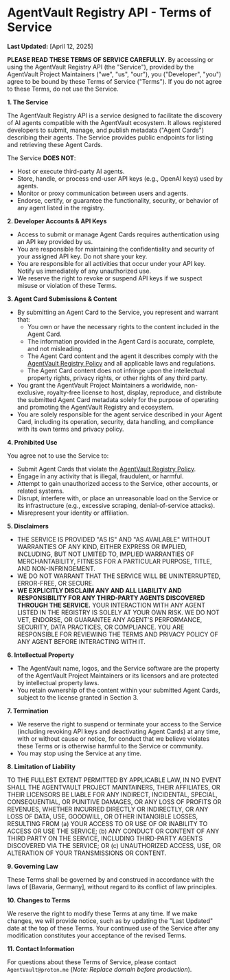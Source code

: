 # AgentVault Registry API - Terms of Service

**Last Updated:** [April 12, 2025]

**PLEASE READ THESE TERMS OF SERVICE CAREFULLY.** By accessing or using the AgentVault Registry API (the "Service"), provided by the AgentVault Project Maintainers ("we", "us", "our"), you ("Developer", "you") agree to be bound by these Terms of Service ("Terms"). If you do not agree to these Terms, do not use the Service.

**1. The Service**

The AgentVault Registry API is a service designed to facilitate the discovery of AI agents compatible with the AgentVault ecosystem. It allows registered developers to submit, manage, and publish metadata ("Agent Cards") describing their agents. The Service provides public endpoints for listing and retrieving these Agent Cards.

The Service **DOES NOT**:
*   Host or execute third-party AI agents.
*   Store, handle, or process end-user API keys (e.g., OpenAI keys) used by agents.
*   Monitor or proxy communication between users and agents.
*   Endorse, certify, or guarantee the functionality, security, or behavior of any agent listed in the registry.

**2. Developer Accounts & API Keys**

*   Access to submit or manage Agent Cards requires authentication using an API key provided by us.
*   You are responsible for maintaining the confidentiality and security of your assigned API key. Do not share your key.
*   You are responsible for all activities that occur under your API key. Notify us immediately of any unauthorized use.
*   We reserve the right to revoke or suspend API keys if we suspect misuse or violation of these Terms.

**3. Agent Card Submissions & Content**

*   By submitting an Agent Card to the Service, you represent and warrant that:
    *   You own or have the necessary rights to the content included in the Agent Card.
    *   The information provided in the Agent Card is accurate, complete, and not misleading.
    *   The Agent Card content and the agent it describes comply with the [AgentVault Registry Policy](REGISTRY_POLICY.md) and all applicable laws and regulations.
    *   The Agent Card content does not infringe upon the intellectual property rights, privacy rights, or other rights of any third party.
*   You grant the AgentVault Project Maintainers a worldwide, non-exclusive, royalty-free license to host, display, reproduce, and distribute the submitted Agent Card metadata solely for the purpose of operating and promoting the AgentVault Registry and ecosystem.
*   You are solely responsible for the agent service described in your Agent Card, including its operation, security, data handling, and compliance with its own terms and privacy policy.

**4. Prohibited Use**

You agree not to use the Service to:

*   Submit Agent Cards that violate the [AgentVault Registry Policy](REGISTRY_POLICY.md).
*   Engage in any activity that is illegal, fraudulent, or harmful.
*   Attempt to gain unauthorized access to the Service, other accounts, or related systems.
*   Disrupt, interfere with, or place an unreasonable load on the Service or its infrastructure (e.g., excessive scraping, denial-of-service attacks).
*   Misrepresent your identity or affiliation.

**5. Disclaimers**

*   THE SERVICE IS PROVIDED "AS IS" AND "AS AVAILABLE" WITHOUT WARRANTIES OF ANY KIND, EITHER EXPRESS OR IMPLIED, INCLUDING, BUT NOT LIMITED TO, IMPLIED WARRANTIES OF MERCHANTABILITY, FITNESS FOR A PARTICULAR PURPOSE, TITLE, AND NON-INFRINGEMENT.
*   WE DO NOT WARRANT THAT THE SERVICE WILL BE UNINTERRUPTED, ERROR-FREE, OR SECURE.
*   **WE EXPLICITLY DISCLAIM ANY AND ALL LIABILITY AND RESPONSIBILITY FOR ANY THIRD-PARTY AGENTS DISCOVERED THROUGH THE SERVICE.** YOUR INTERACTION WITH ANY AGENT LISTED IN THE REGISTRY IS SOLELY AT YOUR OWN RISK. WE DO NOT VET, ENDORSE, OR GUARANTEE ANY AGENT'S PERFORMANCE, SECURITY, DATA PRACTICES, OR COMPLIANCE. YOU ARE RESPONSIBLE FOR REVIEWING THE TERMS AND PRIVACY POLICY OF ANY AGENT BEFORE INTERACTING WITH IT.

**6. Intellectual Property**

*   The AgentVault name, logos, and the Service software are the property of the AgentVault Project Maintainers or its licensors and are protected by intellectual property laws.
*   You retain ownership of the content within your submitted Agent Cards, subject to the license granted in Section 3.

**7. Termination**

*   We reserve the right to suspend or terminate your access to the Service (including revoking API keys and deactivating Agent Cards) at any time, with or without cause or notice, for conduct that we believe violates these Terms or is otherwise harmful to the Service or community.
*   You may stop using the Service at any time.

**8. Limitation of Liability**

TO THE FULLEST EXTENT PERMITTED BY APPLICABLE LAW, IN NO EVENT SHALL THE AGENTVAULT PROJECT MAINTAINERS, THEIR AFFILIATES, OR THEIR LICENSORS BE LIABLE FOR ANY INDIRECT, INCIDENTAL, SPECIAL, CONSEQUENTIAL, OR PUNITIVE DAMAGES, OR ANY LOSS OF PROFITS OR REVENUES, WHETHER INCURRED DIRECTLY OR INDIRECTLY, OR ANY LOSS OF DATA, USE, GOODWILL, OR OTHER INTANGIBLE LOSSES, RESULTING FROM (a) YOUR ACCESS TO OR USE OF OR INABILITY TO ACCESS OR USE THE SERVICE; (b) ANY CONDUCT OR CONTENT OF ANY THIRD PARTY ON THE SERVICE, INCLUDING THIRD-PARTY AGENTS DISCOVERED VIA THE SERVICE; OR (c) UNAUTHORIZED ACCESS, USE, OR ALTERATION OF YOUR TRANSMISSIONS OR CONTENT.

**9. Governing Law**

These Terms shall be governed by and construed in accordance with the laws of [Bavaria, Germany], without regard to its conflict of law principles.

**10. Changes to Terms**

We reserve the right to modify these Terms at any time. If we make changes, we will provide notice, such as by updating the "Last Updated" date at the top of these Terms. Your continued use of the Service after any modification constitutes your acceptance of the revised Terms.

**11. Contact Information**

For questions about these Terms of Service, please contact `AgentVault@proton.me` (*Note: Replace domain before production*).
